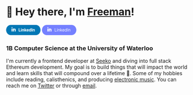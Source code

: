 # 👋 Hey there, I'm [Freeman](https://freemanjiang.com/)!

<a href="google.com" title="This is a test"><img src="/assets/LinkedIn.svg" width="94" height="28" aria-hidden="true"></a> <a href="google.com" title="This is a test"><img src="/assets/Group 3.svg" width="94" height="28" aria-hidden="true"></a>
### 1B Computer Science at the University of Waterloo 

I'm currently a frontend developer at [Seeko](https://www.getseeko.com/) and diving into full stack Ethereum development. My goal is to build things that will impact the world and learn skills that will compound over a lifetime 🚀. Some of my hobbies include reading, calisthenics, and producing [electronic music](https://www.youtube.com/channel/UCPoov46cB1Ae7XQzM6wM_Jw). You can reach me on [Twitter](https://twitter.com/freemanxjiang) or through [email](mailto:freeman.jiang.ca@gmail.com).
